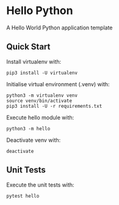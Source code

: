 # Hello Python

A Hello World Python application template

## Quick Start

Install virtualenv with:

```shell
pip3 install -U virtualenv
```

Initialise virtual environment (.venv) with:

```shell
python3 -m virtualenv venv
source venv/bin/activate
pip3 install -U -r requirements.txt
```

Execute hello module with:

```shell
python3 -m hello
```

Deactivate venv with:

```shell
deactivate
```

## Unit Tests

Execute the unit tests with:

```shell
pytest hello
```
